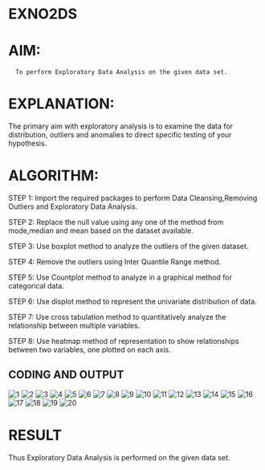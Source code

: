 # EXNO2DS
# AIM:
      To perform Exploratory Data Analysis on the given data set.
      
# EXPLANATION:
  The primary aim with exploratory analysis is to examine the data for distribution, outliers and anomalies to direct specific testing of your hypothesis.
  
# ALGORITHM:
STEP 1: Import the required packages to perform Data Cleansing,Removing Outliers and Exploratory Data Analysis.

STEP 2: Replace the null value using any one of the method from mode,median and mean based on the dataset available.

STEP 3: Use boxplot method to analyze the outliers of the given dataset.

STEP 4: Remove the outliers using Inter Quantile Range method.

STEP 5: Use Countplot method to analyze in a graphical method for categorical data.

STEP 6: Use displot method to represent the univariate distribution of data.

STEP 7: Use cross tabulation method to quantitatively analyze the relationship between multiple variables.

STEP 8: Use heatmap method of representation to show relationships between two variables, one plotted on each axis.

## CODING AND OUTPUT
![1](https://github.com/user-attachments/assets/1cae6b9b-82c6-4869-9844-5c5c63fe8cc9)
![2](https://github.com/user-attachments/assets/682f7e7b-15c3-42ce-b2f3-0f2962bf81e5)
![3](https://github.com/user-attachments/assets/84ce8403-f9dd-4a02-ba10-3d3d983832c5)
![4](https://github.com/user-attachments/assets/05ff17ae-255a-4ad5-a952-06230ebe4c19)
![5](https://github.com/user-attachments/assets/0c114f1f-08e8-4d0b-8e2d-6c85845e9368)
![6](https://github.com/user-attachments/assets/fe069db0-78ca-4cef-9207-b0f67b8bd955)
![7](https://github.com/user-attachments/assets/fdf3d226-7740-4bba-95c3-ee2e7144a6e2)
![8](https://github.com/user-attachments/assets/a4315422-83ac-49e1-a59c-96293d39710d)
![9](https://github.com/user-attachments/assets/3791dacb-ac76-4f49-a296-17807250d932)
![10](https://github.com/user-attachments/assets/48feb96e-a30a-42e9-a38b-fe0a90842c3c)
![11](https://github.com/user-attachments/assets/8d11c2fc-ca86-4c7f-9322-0c779e4faaab)
![12](https://github.com/user-attachments/assets/763a554c-ba4c-4b85-88a9-26a1c5df648c)
![13](https://github.com/user-attachments/assets/dbcfeda9-8f12-4cde-b73e-875153daec64)
![14](https://github.com/user-attachments/assets/b6095ba9-9d80-499a-9d7a-4ac7028ff16c)
![15](https://github.com/user-attachments/assets/a562c4a7-3376-4bf9-b396-49bfdaeef6e7)
![16](https://github.com/user-attachments/assets/d57da6be-478d-4282-b73c-96dc7ed4d48d)
![17](https://github.com/user-attachments/assets/1643084f-bf1c-4903-ad49-cf6e6ec989b2)
![18](https://github.com/user-attachments/assets/117f795b-3a84-4968-b2c5-4b4f80fb7296)
![19](https://github.com/user-attachments/assets/42ae456b-772d-467a-9d59-988a6978e837)
![20](https://github.com/user-attachments/assets/090a7ea3-fef4-4630-b839-e235bcd21fd2)
# RESULT
Thus Exploratory Data Analysis is performed on the given data set.
